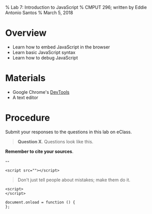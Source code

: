 % Lab 7: Introduction to JavaScript
% CMPUT 296; written by Eddie Antonio Santos
% March 5, 2018

Overview
========

 - Learn how to embed JavaScript in the browser
 - Learn basic JavaScript syntax
 - Learn how to debug JavaScript

Materials
=========

 - Google Chrome's [DevTools]
 - A text editor

[DevTools]: https://developer.chrome.com/devtools



Procedure
=========

Submit your responses to the questions in this lab on eClass.

> **Question X**. Questions look like this.

**Remember to cite your sources**.

--

<!-- how to include JavaScript -->
```
<script src=""></script>
```

> Don't just tell people about mistakes; make them do it.


<!-- how to include inline JavaScript -->

```
<script>
</script>
```

<!-- Try to keep this one to the console? -->

<!-- how to alert() -->

<!-- how to debug: console.log() -->
<!-- how to debug: debugger; -->

<!--

(syntax, if statement, for loop, lambos)

syntax, curly bracket, for loop, semicolons, ===

declare a variable

-->


<!-- Lambos -->

```
document.onload = function () {
};
```

